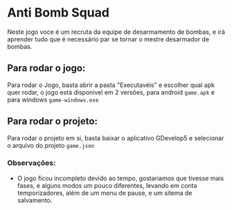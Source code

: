 # Anti Bomb Squad
Neste jogo voce é um recruta da equipe de desarmamento de bombas, e irá aprender tudo que é necessário par se tornar o mestre desarmador de bombas.

## Para rodar o jogo:
Para rodar o Jogo, basta abrir a pasta "Executavéis" e escolher qual apk quer rodar, o jogo está disponivel em 2 versões, para android ```game.apk``` e para windows ```game-windows.exe```

## Para rodar o projeto:
Para rodar o projeto em si, basta baixar o aplicativo GDevelop5 e selecionar o arquivo do projeto ```game.json```

### Observações:

- O jogo ficou incompleto devido ao tempo, gostariamos que tivesse mais fases, e alguns modos um pouco diferentes, levando em conta temporizadores, além de um menu de pause, e um sitema de salvamento.
